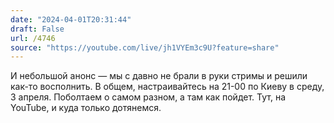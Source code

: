 ```yaml
---
date: "2024-04-01T20:31:44"
draft: False
url: /4746
source: "https://youtube.com/live/jh1VYEm3c9U?feature=share"
---
```


И небольшой анонс — мы с  давно не брали в руки стримы и решили как-то восполнить. В общем, настраивайтесь на 21-00 по Киеву в среду, 3 апреля. Поболтаем о самом разном, а там как пойдет. Тут, на YouTube, и куда только дотянемся.
